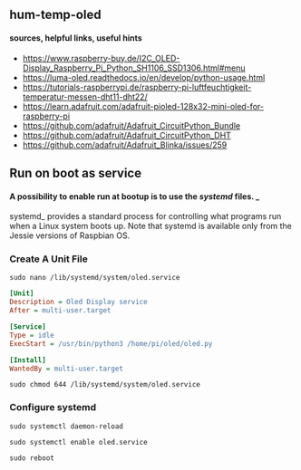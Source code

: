 ## hum-temp-oled

#### sources, helpful links, useful hints

- https://www.raspberry-buy.de/I2C_OLED-Display_Raspberry_Pi_Python_SH1106_SSD1306.html#menu
- https://luma-oled.readthedocs.io/en/develop/python-usage.html
- https://tutorials-raspberrypi.de/raspberry-pi-luftfeuchtigkeit-temperatur-messen-dht11-dht22/
- https://learn.adafruit.com/adafruit-pioled-128x32-mini-oled-for-raspberry-pi
- https://github.com/adafruit/Adafruit_CircuitPython_Bundle
- https://github.com/adafruit/Adafruit_CircuitPython_DHT
- https://github.com/adafruit/Adafruit_Blinka/issues/259

## Run on boot as service

#### A possibility to enable run at bootup is to use the _systemd_ files. _
systemd_ provides a standard process for controlling what programs run when a Linux system boots up. Note that systemd is available only from the Jessie versions of Raspbian OS.

### Create A Unit File

`sudo nano /lib/systemd/system/oled.service`

```ini
[Unit]
Description = Oled Display service
After = multi-user.target

[Service]
Type = idle
ExecStart = /usr/bin/python3 /home/pi/oled/oled.py

[Install]
WantedBy = multi-user.target
```

`sudo chmod 644 /lib/systemd/system/oled.service`

### Configure systemd

`sudo systemctl daemon-reload`

`sudo systemctl enable oled.service`

`sudo reboot`
